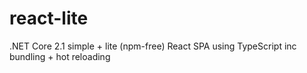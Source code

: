 # react-lite
.NET Core 2.1 simple + lite (npm-free) React SPA using TypeScript inc bundling + hot reloading
